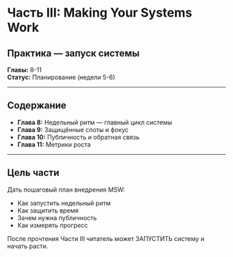 # Часть III: Making Your Systems Work

## Практика — запуск системы

**Главы:** 8-11  
**Статус:** Планирование (недели 5-6)

---

## Содержание

- **Глава 8:** Недельный ритм — главный цикл системы
- **Глава 9:** Защищённые слоты и фокус
- **Глава 10:** Публичность и обратная связь
- **Глава 11:** Метрики роста

---

## Цель части

Дать пошаговый план внедрения MSW:
- Как запустить недельный ритм
- Как защитить время
- Зачем нужна публичность
- Как измерять прогресс

После прочтения Части III читатель может ЗАПУСТИТЬ систему и начать расти.

